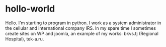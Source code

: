 # hollo-world

Hello. I'm starting to program in python. I work as a system administrator in the cellular and international company IRS. In my spare time I sometimes create sites on WP and joomla, an example of my works: bkvs.tj (Regional Hospital), tek-a.ru.
